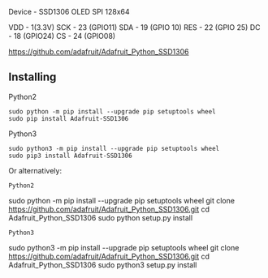 Device - SSD1306 OLED SPI 128x64

VDD - 1(3.3V)
SCK - 23 (GPIO11)
SDA - 19 (GPIO 10)
RES - 22 (GPIO 25)
DC - 18 (GPIO24)
CS - 24 (GPIO08)

https://github.com/adafruit/Adafruit_Python_SSD1306


Installing
----------
Python2
```
sudo python -m pip install --upgrade pip setuptools wheel
sudo pip install Adafruit-SSD1306
```
Python3
```
sudo python3 -m pip install --upgrade pip setuptools wheel
sudo pip3 install Adafruit-SSD1306
```

Or alternatively:
```
Python2
```
sudo python -m pip install --upgrade pip setuptools wheel
git clone https://github.com/adafruit/Adafruit_Python_SSD1306.git
cd Adafruit_Python_SSD1306
sudo python setup.py install
```
Python3
```
sudo python3 -m pip install --upgrade pip setuptools wheel
git clone https://github.com/adafruit/Adafruit_Python_SSD1306.git
cd Adafruit_Python_SSD1306
sudo python3 setup.py install
```
